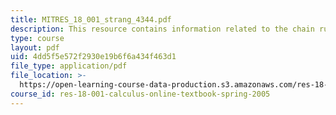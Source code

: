 ```yaml
---
title: MITRES_18_001_strang_4344.pdf
description: This resource contains information related to the chain rule.
type: course
layout: pdf
uid: 4dd5f5e572f2930e19b6f6a434f463d1
file_type: application/pdf
file_location: >-
  https://open-learning-course-data-production.s3.amazonaws.com/res-18-001-calculus-online-textbook-spring-2005/4dd5f5e572f2930e19b6f6a434f463d1_MITRES_18_001_strang_4344.pdf
course_id: res-18-001-calculus-online-textbook-spring-2005
---
```

